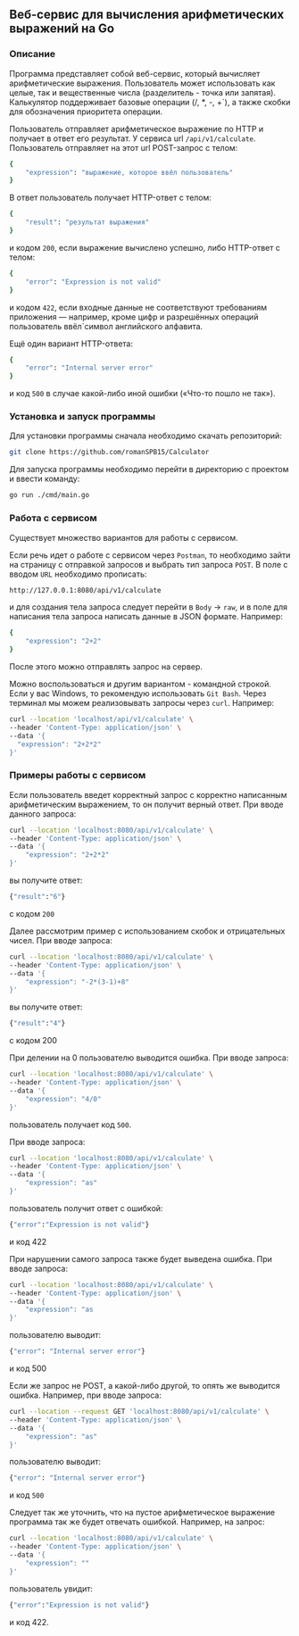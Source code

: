 ﻿## Веб-сервис для вычисления арифметических выражений на Go

### Описание

Программа представляет собой веб-сервис, который вычисляет арифметические выражения. Пользователь может использовать как целые, так и вещественные числа (разделитель - точка или запятая). Калькулятор поддерживает базовые операции (/, *, -, +`), а также скобки для обозначения приоритета операции.

Пользователь отправляет арифметическое выражение по HTTP и получает в ответ его результат. У сервиса url `/api/v1/calculate`. Пользователь отправляет на этот url POST-запрос с телом:
```bash
{
    "expression": "выражение, которое ввёл пользователь"
}
```
В ответ пользователь получает HTTP-ответ с телом:
```bash
{
    "result": "результат выражения"
}
```
и кодом `200`, если выражение вычислено успешно, либо HTTP-ответ с телом:
```bash
{
    "error": "Expression is not valid"
}
```
и кодом `422`, если входные данные не соответствуют требованиям приложения — например, кроме цифр и разрешённых операций пользователь ввёл`символ английского алфавита.

Ещё один вариант HTTP-ответа:
```bash
{
    "error": "Internal server error"
}
```
и код `500` в случае какой-либо иной ошибки («Что-то пошло не так»).

### Установка и запуск программы

Для установки программы сначала необходимо скачать репозиторий:
```bash
git clone https://github.com/romanSPB15/Calculator
```

Для запуска программы необходимо перейти в директорию с проектом и ввести команду:
```bash
go run ./cmd/main.go
```

### Работа с сервисом

Существует множество вариантов для работы с сервисом.

Если речь идет о работе с сервисом через `Postman`, то необходимо зайти на страницу с отправкой запросов и выбрать тип запроса `POST`. В поле с вводом `URL` необходимо прописать:
```bash
http://127.0.0.1:8080/api/v1/calculate
```
и для создания тела запроса следует перейти в `Body` -> `raw`, и в поле для написания тела запроса написать данные в JSON формате. Например:
```bash
{
    "expression": "2+2"
}
```
После этого можно отправлять запрос на сервер.

Можно воспользоваться и другим вариантом - командной строкой. Если у вас Windows, то рекомендую использовать `Git Bash`. Через терминал мы можем реализовывать запросы через `curl`. Например:
```bash
curl --location 'localhost/api/v1/calculate' \
--header 'Content-Type: application/json' \
--data '{
  "expression": "2+2*2"
}'
```

### Примеры работы с сервисом

Если пользователь введет корректный запрос с корректно написанным арифметическим выражением, то он получит верный ответ.
При вводе данного запроса:
```bash
curl --location 'localhost:8080/api/v1/calculate' \
--header 'Content-Type: application/json' \
--data '{
    "expression": "2+2*2"
}'
```
вы получите ответ:
```bash
{"result":"6"}
```
с кодом `200`

Далее рассмотрим пример с использованием скобок и отрицательных чисел. При вводе запроса:
```bash
curl --location 'localhost:8080/api/v1/calculate' \
--header 'Content-Type: application/json' \
--data '{
    "expression": "-2*(3-1)+8"
}'
```
вы получите ответ:
```bash
{"result":"4"}
```
с кодом 200

При делении на 0 пользователю выводится ошибка. При вводе запроса:
```bash
curl --location 'localhost:8080/api/v1/calculate' \
--header 'Content-Type: application/json' \
--data '{
    "expression": "4/0"
}'
```
пользователь получает код `500`.

При вводе запроса:
```bash
curl --location 'localhost:8080/api/v1/calculate' \
--header 'Content-Type: application/json' \
--data '{
    "expression": "as"
}'
```
пользователь получит ответ с ошибкой:
```bash
{"error":"Expression is not valid"}
```
и код 422

При нарушении самого запроса также будет выведена ошибка. При вводе запроса:
```bash
curl --location 'localhost:8080/api/v1/calculate' \
--header 'Content-Type: application/json' \
--data '{
    "expression": "as
}'
```
пользователю выводит:
```bash
{"error": "Internal server error"}
```
и код 500

Если же запрос не POST, а какой-либо другой, то опять же выводится ошибка. Например, при вводе запроса:
```bash
curl --location --request GET 'localhost:8080/api/v1/calculate' \
--header 'Content-Type: application/json' \
--data '{
    "expression": "as"
}'
```
пользователю выводит:
```bash
{"error": "Internal server error"}
```
и код `500`

Следует так же уточнить, что на пустое арифметическое выражение программа так же будет отвечать ошибкой. Например, на запрос:
```bash
curl --location 'localhost:8080/api/v1/calculate' \
--header 'Content-Type: application/json' \
--data '{
    "expression": ""
}'
```
пользователь увидит:
```bash
{"error":"Expression is not valid"}
```
и код 422.
